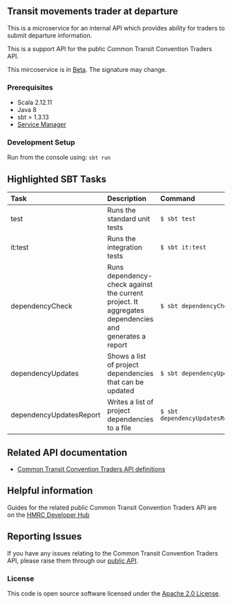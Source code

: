 
## Transit movements trader at departure

This is a microservice for an internal API which provides ability for traders to submit departure information.

This is a support API for the public Common Transit Convention Traders API.

This mircoservice is in [Beta](https://www.gov.uk/help/beta). The signature may change. 



### Prerequisites 
- Scala 2.12.11
- Java 8
- sbt > 1.3.13
- [Service Manager](https://github.com/hmrc/service-manager)

### Development Setup

Run from the console using: `sbt run`

## Highlighted SBT Tasks
Task | Description | Command
:-------|:------------|:-----
test | Runs the standard unit tests | ```$ sbt test```
it:test  | Runs the integration tests | ```$ sbt it:test ```
dependencyCheck | Runs dependency-check against the current project. It aggregates dependencies and generates a report | ```$ sbt dependencyCheck```
dependencyUpdates |  Shows a list of project dependencies that can be updated | ```$ sbt dependencyUpdates```
dependencyUpdatesReport | Writes a list of project dependencies to a file | ```$ sbt dependencyUpdatesReport```

## Related API documentation 

- [Common Transit Convention Traders API definitions](https://github.com/hmrc/common-transit-convention-traders)

## Helpful information

Guides for the related public Common Transit Convention Traders API are on the [HMRC Developer Hub](https://developer.service.hmrc.gov.uk/api-documentation/docs/using-the-hub)

## Reporting Issues

If you have any issues relating to the Common Transit Convention Traders API, please raise them through our [public API](https://github.com/hmrc/common-transit-convention-traders#reporting-issues).

### License

This code is open source software licensed under the [Apache 2.0 License]("http://www.apache.org/licenses/LICENSE-2.0.html").


